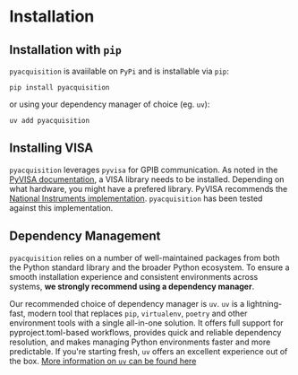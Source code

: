 # Installation

## Installation with `pip`

`pyacquisition` is avaiilable on `PyPi` and is installable via `pip`:

```
pip install pyacquisition
```

or using your dependency manager of choice (eg. `uv`):

```
uv add pyacquisition
```

## Installing VISA

`pyacquisition` leverages `pyvisa` for GPIB communication. As noted in the [PyVISA documentation](https://pyvisa.readthedocs.io/en/latest/), a VISA library needs to be installed. Depending on what hardware, you might have a prefered library. PyVISA recommends the [National Instruments implementation](https://www.ni.com/en/support/downloads/drivers/download.ni-visa.html). `pyacquisition` has been tested against this implementation.

## Dependency Management

`pyacquisition` relies on a number of well-maintained packages from both the Python standard library and the broader Python ecosystem. To ensure a smooth installation experience and consistent environments across systems, **we strongly recommend using a dependency manager**.

Our recommended choice of dependency manager is `uv`. `uv` is a lightning-fast, modern tool that replaces `pip`, `virtualenv`, `poetry` and other environment tools with a single all-in-one solution. It offers full support for pyproject.toml-based workflows, provides quick and reliable dependency resolution, and makes managing Python environments faster and more predictable. If you're starting fresh, `uv` offers an excellent experience out of the box. [More information on `uv` can be found here](https://docs.astral.sh/uv/)

